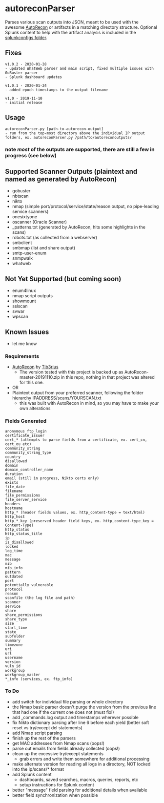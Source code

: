 # autoreconParser
Parses various scan outputs into JSON, meant to be used with the awesome [AutoRecon](https://github.com/Tib3rius/AutoRecon) or artifacts in a matching directory structure.  Optional Splunk content to help with the artifact analysis is included in the [splunkconfigs folder](https://github.com/bonifield/autoreconParser/tree/master/splunkconfigs).

## Fixes
```
v1.0.2 - 2020-01-28
- updated WhatWeb parser and main script, fixed multiple issues with GoBuster parser
- Splunk dashboard updates

v1.0.1 - 2020-01-24
- added epoch timestamps to the output filename

v1.0 - 2019-11-10
- initial release
```

## Usage
```
autoreconParser.py [path-to-autorecon-output]
- run from the top-most directory above the individual IP output folders, ex. autoreconParser.py /path/to/autoreconoutputs/
```

### note *most* of the outputs are supported, there are still a few in progress (see below)
## Supported Scanner Outputs (plaintext and named as generated by AutoRecon)
- gobuster
- nbtscan
- nikto
- nmap (simple port/protocol/service/state/reason output, no pipe-leading service scanners)
- onesixtyone
- oscanner (Oracle Scanner)
- _patterns.txt (generated by AutoRecon, hits some highlights in the scans)
- robots.txt (as collected from a webserver)
- smbclient
- smbmap (list and share output)
- smtp-user-enum
- snmpwalk
- whatweb

## Not Yet Supported (but coming soon)
- enum4linux
- nmap script outputs
- showmount
- sslscan
- svwar
- wpscan

## Known Issues
- let me know

### Requirements
- [AutoRecon](https://github.com/Tib3rius/AutoRecon) by [Tib3rius](https://github.com/Tib3rius/)
  - The version tested with this project is backed up as AutoRecon-master-20191110.zip in this repo, nothing in that project was altered for this one.
- OR
- Plaintext output from your preferred scanner, following the folder hierarchy IPADDRESS/scans/YOURSCAN.txt
	- this was built with AutoRecon in mind, so you may have to make your own alterations

### Fields Generated
```
anonymous_ftp_login
certificate_issuer
cert_* (attempts to parse fields from a certificate, ex. cert_cn, cert_ou etc)
community_string
community_string_type
country
disallowed
domain
domain_controller_name
duration
email (still in progress, Nikto certs only)
exists
file_date
filename
file_permissions
file_server_service
headers
hostname
http_* (header fields values, ex. http_content-type = text/html)
http_host
http_*_key (preserved header field keys, ex. http_content-type_key = Content-Type)
http_status
http_status_title
ip
is_disallowed
locked
log_time
mac
message
mib
mib_info
pattern
outdated
port
potentially_vulnerable
protocol
reason
scanfile (the log file and path)
scanner
service
share
share_permissions
share_type
size
start_time
state
subfolder
summary
timezone
uri
url
username
version
vuln_id
workgroup
workgroup_master
*_info (services, ex. ftp_info)
```

### To Do
- add switch for individual file parsing or whole directory
- the Nmap basic parser doesn't purge the version from the previous line that had one if the current one does not (must fix!)
- add _commands.log output and timestamps wherever possible
- fix Nikto dictionary parsing after line 6 before each yield (better soft reset vs try/except del statements)
- add Nmap script parsing
- finish up the rest of the parsers
- get MAC addresses from Nmap scans (oops!)
- parse out emails from fields already collected (oops!)
- clean up the excessive try/except statements
	- grab errors and write them somewhere for additional processing
- make alternate version for reading all logs in a directory, NOT locked into the ip/scans/* format
- add Splunk content
	- dashboards, saved searches, macros, queries, reports, etc
	- setup instructions for Splunk content
- better "message" field parsing for additional details when available
- better field synchronization when possible
